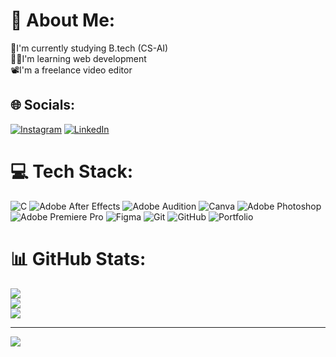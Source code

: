 # 💫 About Me:
🔭I'm currently studying B.tech (CS-AI)<br>👨‍💻I'm learning web development<br>📽️I'm a freelance video editor


## 🌐 Socials:
[![Instagram](https://img.shields.io/badge/Instagram-%23E4405F.svg?logo=Instagram&logoColor=white)](https://instagram.com/pavanrajputz) [![LinkedIn](https://img.shields.io/badge/LinkedIn-%230077B5.svg?logo=linkedin&logoColor=white)](https://linkedin.com/in/pavanrajputz) 

# 💻 Tech Stack:
![C](https://img.shields.io/badge/c-%2300599C.svg?style=for-the-badge&logo=c&logoColor=white) ![Adobe After Effects](https://img.shields.io/badge/Adobe%20After%20Effects-9999FF.svg?style=for-the-badge&logo=Adobe%20After%20Effects&logoColor=white) ![Adobe Audition](https://img.shields.io/badge/Adobe%20Audition-9999FF.svg?style=for-the-badge&logo=Adobe%20Audition&logoColor=white) ![Canva](https://img.shields.io/badge/Canva-%2300C4CC.svg?style=for-the-badge&logo=Canva&logoColor=white) ![Adobe Photoshop](https://img.shields.io/badge/adobe%20photoshop-%2331A8FF.svg?style=for-the-badge&logo=adobe%20photoshop&logoColor=white) ![Adobe Premiere Pro](https://img.shields.io/badge/Adobe%20Premiere%20Pro-9999FF.svg?style=for-the-badge&logo=Adobe%20Premiere%20Pro&logoColor=white) ![Figma](https://img.shields.io/badge/figma-%23F24E1E.svg?style=for-the-badge&logo=figma&logoColor=white) ![Git](https://img.shields.io/badge/git-%23F05033.svg?style=for-the-badge&logo=git&logoColor=white) ![GitHub](https://img.shields.io/badge/github-%23121011.svg?style=for-the-badge&logo=github&logoColor=white) ![Portfolio](https://img.shields.io/badge/Portfolio-%23000000.svg?style=for-the-badge&logo=firefox&logoColor=#FF7139)
# 📊 GitHub Stats:
![](https://github-readme-stats.vercel.app/api?username=pavanrajputz&theme=dark&hide_border=false&include_all_commits=false&count_private=false)<br/>
![](https://github-readme-streak-stats.herokuapp.com/?user=pavanrajputz&theme=dark&hide_border=false)<br/>
![](https://github-readme-stats.vercel.app/api/top-langs/?username=pavanrajputz&theme=dark&hide_border=false&include_all_commits=false&count_private=false&layout=compact)

---
[![](https://visitcount.itsvg.in/api?id=pavanrajputz&icon=0&color=0)](https://visitcount.itsvg.in)

<!-- Proudly created with GPRM ( https://gprm.itsvg.in ) -->
